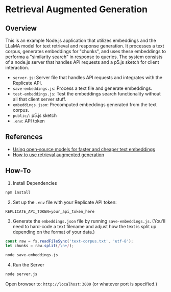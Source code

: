 # Retrieval Augmented Generation

## Overview

This is an example Node.js application that utilizes embeddings and the LLaMA model for text retrieval and response generation. It processes a text corpus, generates embeddings for "chunks", and uses these embeddings to performa a "similarity search" in response to queries. The system consists of a node.js server that handles API requests and a p5.js sketch for client interaction.

- `server.js`: Server file that handles API requests and integrates with the Replicate API.
- `save-embeddings.js`: Process a text file and generate embeddings.
- `test-embeddings.js`: Test the embeddings search functionality without all that client server stuff.
- `embeddings.json`: Precomputed embeddings generated from the text corpus.
- `public/`: p5.js sketch
- `.env`: API token

## References
- [Using open-source models for faster and cheaper text embeddings](https://replicate.com/blog/run-bge-embedding-models)
- [How to use retrieval augmented generation](https://replicate.com/blog/how-to-use-rag-with-chromadb-and-mistral-7b-instruct)

## How-To

1. Install Dependencies

```sh
npm install
```

2. Set up the `.env` file with your Replicate API token:

```env
REPLICATE_API_TOKEN=your_api_token_here
```

3. Generate the `embeddings.json` file by running `save-embeddings.js`. (You'll need to hard-code a text filename and adjust how the text is split up depending on the format of your data.)

```js
const raw = fs.readFileSync('text-corpus.txt', 'utf-8');
let chunks = raw.split(/\n+/);
```

```sh
node save-embeddings.js
```

4. Run the Server

```sh
node server.js
```

Open browser to: `http://localhost:3000` (or whatever port is specified.)
